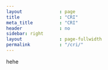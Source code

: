 ```yaml
---
layout              : page
title               : "CRI"
meta_title          : "CRI"
header              : no
sidebar: right
layout              : page-fullwidth
permalink           : "/cri/"
---
```

hehe
